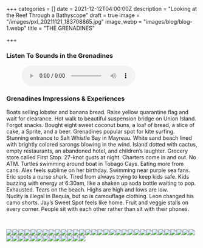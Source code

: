 +++
categories = []
date = 2021-12-12T04:00:00Z
description = "Looking at the Reef Through a Bathyscope"
draft = true
image = "/images/pxl_20211121_183708865.jpg"
image_webp = "images/blog/blog-1.webp"
title = "THE GRENADINES"

+++
<p> <p>

### Listen To Sounds in the Grenadines

<figure> <figcaption></figcaption> <audio controls src="/images/nethermead-blog-audio-svg.mp3"> Your browser does not support the <code>audio</code> element. </audio> </figure> <p>

### Grenadines Impressions & Experiences

<span class="impressions">Boats selling lobster and banana bread. Raise yellow quarantine flag and wait for clearance. Hot walk to beautiful suspension bridge on Union Island. Forgot snacks. Bought eight sweet coconut buns, a loaf of bread, a slice of cake, a Sprite, and a beer. Grenadines popular spot for kite surfing. Stunning entrance to Salt Whistle Bay in Mayreau. White sand beach lined with brightly colored sarongs blowing in the wind. Island dotted with cactus, empty restaurants, an abandoned hotel, and children’s laughter. Grocery store called First Stop. 27-knot gusts at night. Charters come in and out. No ATM. Turtles swimming around boat in Tobago Cays. Eating more from cans. Alex feels sublime on her birthday. Swimming near purple sea fans. Eric spots a nurse shark. Tired from always trying to keep kids safe. Kids buzzing with energy at 6:30am, like a shaken up soda bottle waiting to pop. Exhausted. Tears on the beach. Highs are high and lows are low.  
Nudity is illegal in Bequia, but so is camouflage clothing. Leon changed his camo shorts. Jay’s Sweet Spot feels like home. Fruit and veggie stalls on every corner. People sit with each other rather than sit with their phones.</span>

<br>

![](/images/img_9673.jpg)![](/images/img_9677.jpg)![](/images/img_9717.jpg)![](/images/img_9723.jpg)![](/images/img_9739.jpg)![](/images/img_9774.jpg)![](/images/img_9780.jpg)![](/images/img_9788.jpg)![](/images/img_9810.jpg)![](/images/img_9819.jpg)![](/images/img_9833.jpg)![](/images/img_9836.jpg)![](/images/img_9851.jpg)![](/images/img_9862.jpg)![](/images/img_9900.jpg)![](/images/img_9937.jpg)![](/images/img_9940.jpg)![](/images/img_9942.jpg)![](/images/img_9952.jpg)![](/images/img-20211112-wa0001.jpg)![](/images/img-20211112-wa0002.jpg)![](/images/pxl_20211110_212519285.jpg)![](/images/pxl_20211111_202351581.jpg)![](/images/pxl_20211112_124948470.jpg)![](/images/pxl_20211113_151903455-portrait.jpg)![](/images/pxl_20211113_153558579.jpg)![](/images/pxl_20211114_211626118.jpg)![](/images/pxl_20211115_151405897.jpg)![](/images/pxl_20211118_133428121.jpg)![](/images/pxl_20211118_134350781.jpg)![](/images/pxl_20211119_211152502.jpg)![](/images/pxl_20211119_211401988-2.jpg)![](/images/pxl_20211120_115519563.jpg)![](/images/pxl_20211120_145634117.jpg)![](/images/pxl_20211120_145653442.jpg)![](/images/pxl_20211121_122215849.jpg)![](/images/pxl_20211121_124639390.jpg)![](/images/pxl_20211121_150634409.jpg)![](/images/pxl_20211121_183708865.jpg)![](/images/pxl_20211124_111527961.jpg)![](/images/pxl_20211124_143455778.jpg)![](/images/pxl_20211126_160812117.jpg)![](/images/pxl_20211126_162247813.jpg)![](/images/pxl_20211126_163105634.jpg)